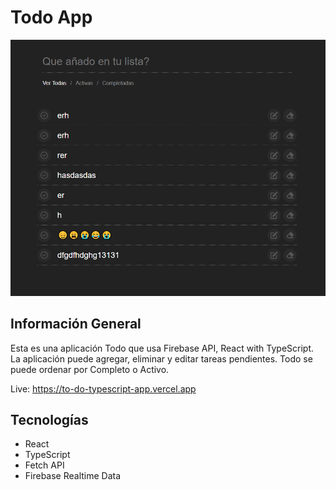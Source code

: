# Todo App

<img src="https://github.com/yagomateos/to-do-typescript-app/blob/master/Todo%20App.png?raw=true" alt="Todo App" />

## Información General

Esta es una aplicación Todo que usa Firebase API, React with TypeScript. La aplicación puede agregar, eliminar y editar tareas pendientes. Todo se puede ordenar por Completo o Activo.

Live: https://to-do-typescript-app.vercel.app

## Tecnologías

- React
- TypeScript
- Fetch API
- Firebase Realtime Data
